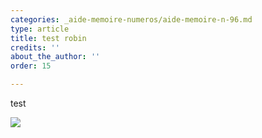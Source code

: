 ```yaml
---
categories: _aide-memoire-numeros/aide-memoire-n-96.md
type: article
title: test robin
credits: ''
about_the_author: ''
order: 15

---
```

test

![](assets/uploads/2021/05/28/2021_05_27_tr_47618d12-06fb-464e-8412-fcc4e60d022b.jpg)